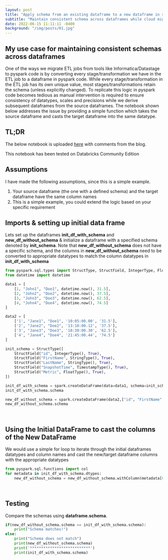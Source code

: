 ```yaml
---
layout: post
title: "Apply schema from an existing dataframe to a new dataframe in spark"
subtitle: "Maintain consistent schema across dataframes while cloud migration"
date: 2022-06-15 11:11:11 -0400
background: "/img/posts/01.jpg"
---
```


## My use case for maintaining consistent schemas across dataframes

One of the ways we migrate ETL jobs from tools like Informatica/Datastage to pyspark code is by converting every stage/transformation we have in the ETL job to a dataframe in pyspark code. While every stage/transformation in the ETL job has its own unique value, most stages/transformations retain the schema (unless explicitly changed). To replicate this logic in pyspark code becomes tedious as manual intervention is required to ensure consistency of datatypes, scales and precisions while we derive subsequent dataframes from the source dataframes. The notebook shown below addresses the issue by providing a simple function which takes the source dataframe and casts the target dataframe into the same datatype.

## TL;DR

The below notebook is uploaded [here](./notebooks/2022-06-15-consistent_schemas.ipynb) with comments from the blog.

This notebook has been tested on Databricks Community Edition

## Assumptions

I have made the following assumptions, since this is a simple example.

1. Your source dataframe (the one with a defined schema) and the target dataframe have the same column names
2. This is a simple example, you could extend the logic based on your specific requirement

## Imports & setting up initial data frame

Lets set up the dataframes **init_df_with_schema** and **new_df_without_schema** & initialize a dataframe with a specified schema denoted by **init_schema**.
Note that **new_df_without_schema** does not have a specific schema, and the columns in **new_df_without_schema** need to be converted to appropriate datatypes to match the column datatypes in **init_df_with_schema**

```python
from pyspark.sql.types import StructType, StructField, IntegerType, FloatType, StringType, TimestampType
from datetime import datetime

data1 = [
    [1, "John1", "Doe1", datetime.now(), 31.5],
    [2, "John2", "Doe2", datetime.now(), 37.5],
    [3, "John3", "Doe3", datetime.now(), 62.5],
    [4, "John4", "Doe4", datetime.now(), 74.5]
]

data2 = [
    ['1', "Jane1", "Doe1", '10:05:00.00', '31.5'],
    ['2', "Jane2", "Doe2", '13:10:00.12', '37.5'],
    ['3', "Jane3", "Doe3", '18:30:00.30', '62.5'],
    ['4', "Jane4", "Doe4", '21:45:00.44', '74.5']
]

init_schema = StructType([
    StructField("id", IntegerType(), True),
    StructField("FirstName", StringType(), True),
    StructField("LastName", StringType(), True),
    StructField("SnapshotTime", TimestampType(), True),
    StructField("Metric", FloatType(), True),
])

init_df_with_schema = spark.createDataFrame(data=data1, schema=init_schema)
init_df_with_schema.schema

new_df_without_schema = spark.createDataFrame(data2,["id", "FirstName", "LastName", "SnapshotTime", "Metric"])
new_df_without_schema.schema
```

<br>

## Using the Initial DataFrame to cast the columns of the New DataFrame

We would use a simple for loop to iterate through the initial dataframes datatypes and column names and cast the new/target dataframe columns with the appropriate datatypes

```python
from pyspark.sql.functions import col
for metadata in init_df_with_schema.dtypes:
    new_df_without_schema = new_df_without_schema.withColumn(metadata[0], col(metadata[0]).cast(metadata[1]))
```

<br>

## Testing

Compare the schemas using **dataframe.schema**.

```python
if(new_df_without_schema.schema == init_df_with_schema.schema):
    print("Schema matches!")
else:
    print("Schema does not match")
    print(new_df_without_schema.schema)
    print('***************************')
    print(init_df_with_schema.schema)
```

<br>
